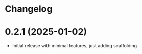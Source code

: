 # Changelog

# 0.2.1 (2025-01-02)

- Initial release with minimal features, just adding scaffolding
